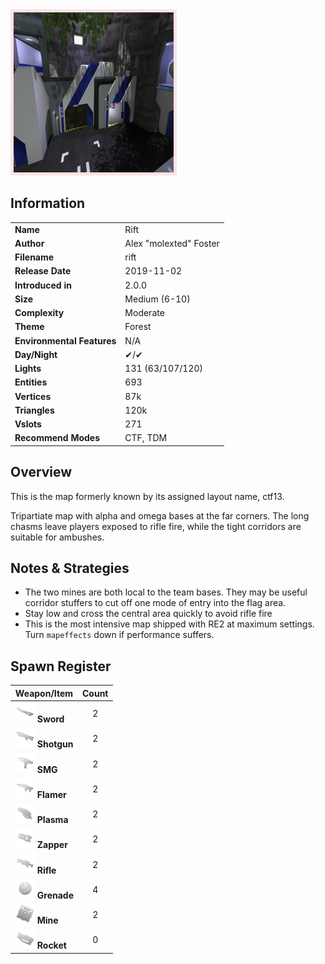 <img style='border:5px solid #ffe0e0e0' src="../images/maps/rift/rift.png" width="256px" />

## Information

|                            |                                      |
|----------------------------|--------------------------------------|
| **Name**                   | Rift                                 |
| **Author**                 | Alex "molexted" Foster               |
| **Filename**               | rift                                 |
| **Release Date**           | 2019-11-02                           |
| **Introduced in**          | 2.0.0                                |
| **Size**                   | Medium (6-10)                        |
| **Complexity**             | Moderate                             |
| **Theme**                  | Forest                               |
| **Environmental Features** | N/A                                  |
| **Day/Night**              | ✔/✔                                  |
| **Lights**                 | 131 (63/107/120)                     |
| **Entities**               | 693                                  |
| **Vertices**               | 87k                                  |
| **Triangles**              | 120k                                 |
| **Vslots**                 | 271                                  |
| **Recommend Modes**        | CTF, TDM                             |

## Overview
This is the map formerly known by its assigned layout name, ctf13.

Tripartiate map with alpha and omega bases at the far corners. The long chasms leave players exposed to rifle fire, while the tight corridors are suitable for ambushes.


## Notes & Strategies

- The two mines are both local to the team bases. They may be useful corridor stuffers to cut off one mode of entry into the flag area.
- Stay low and cross the central area quickly to avoid rifle fire
- This is the most intensive map shipped with RE2 at maximum settings. Turn `mapeffects` down if performance suffers.

## Spawn Register

| Weapon/Item                                                         | Count |
|---------------------------------------------------------------------|:-----:|
| <img src="../images/weapons/sword.png" width="32px"/> **Sword**     |   2   |
| <img src="../images/weapons/shotgun.png" width="32px"/> **Shotgun** |   2   |
| <img src="../images/weapons/smg.png" width="32px"/> **SMG**         |   2   |
| <img src="../images/weapons/flamer.png" width="32px"/> **Flamer**   |   2   |
| <img src="../images/weapons/plasma.png" width="32px"/> **Plasma**   |   2   |
| <img src="../images/weapons/zapper.png" width="32px"/> **Zapper**   |   2   |
| <img src="../images/weapons/rifle.png" width="32px"/> **Rifle**     |   2   |
| <img src="../images/weapons/grenade.png" width="32px"/> **Grenade** |   4   |
| <img src="../images/weapons/mine.png" width="32px"/> **Mine**       |   2   |
| <img src="../images/weapons/rocket.png" width="32px"/> **Rocket**   |   0   |
